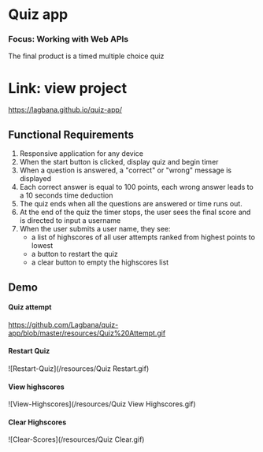 # Quiz app 
### Focus: Working with Web APIs
The final product is a timed multiple choice quiz

# Link: view project
https://lagbana.github.io/quiz-app/


## Functional Requirements
1. Responsive application for any device
2. When the start button is clicked, display quiz and begin timer
3. When a question is answered, a "correct" or "wrong" message is displayed
4. Each correct answer is equal to 100 points, each wrong answer leads to a 10 seconds time deduction
5. The quiz ends when all the questions are answered or time runs out.
6. At the end of the quiz the timer stops, the user sees the final score and is directed to input a username
7. When the user submits a user name, they see:
    - a list of highscores of all user attempts ranked from highest points to lowest
    - a button to restart the quiz
    - a clear button to empty the highscores list

## Demo

#### Quiz attempt
https://github.com/Lagbana/quiz-app/blob/master/resources/Quiz%20Attempt.gif

#### Restart Quiz
![Restart-Quiz](/resources/Quiz Restart.gif)

#### View highscores
![View-Highscores](/resources/Quiz View Highscores.gif)

#### Clear Highscores
![Clear-Scores](/resources/Quiz Clear.gif)
